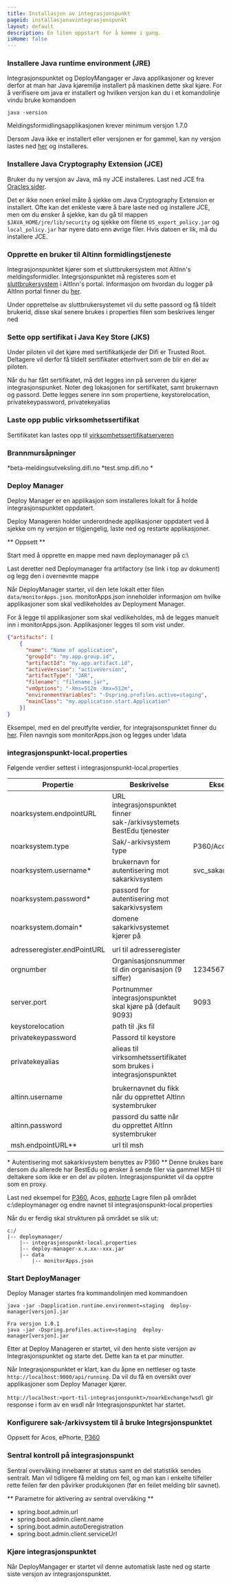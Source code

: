 ```yaml
---
title: Installasjon av integrasjonspunkt
pageid: installasjonavintegrasjonspunkt
layout: default
description: En liten oppstart for å komme i gang.
isHome: false
---
```



### Installere Java runtime environment (JRE)

Integrasjonspunktet og DeployMangager er Java applikasjoner og krever derfor at man har Java kjøremiljø installert på maskinen dette skal kjøre. 
For å verifisere om java er installert og hvilken versjon kan du i et komandolinje vindu bruke komandoen

```
java -version
```

Meldingsformidlingsapplikasjonen krever minimum versjon 1.7.0

Dersom Java ikke er installert eller versjonen er for gammel, kan ny versjon lastes ned [her](http://www.oracle.com/technetwork/java/javase/downloads/jdk8-downloads-2133151.html) og installeres.

### Installere Java Cryptography Extension (JCE)
Bruker du ny versjon av Java, må ny JCE installeres. Last ned JCE fra [Oracles sider](http://www.oracle.com/technetwork/java/javase/downloads/jce8-download-2133166.html).

Det er ikke noen enkel måte å sjekke om Java Cryptography Extension er installert. Ofte kan det enkleste være å bare laste ned og installere JCE, men om du ønsker å sjekke, kan du gå til mappen ```$JAVA_HOME/jre/lib/security``` og sjekke om filene ```US_export_policy.jar``` og ```local_policy.jar``` har nyere dato enn øvrige filer. Hvis datoen er lik, må du installere JCE.

### Opprette en bruker til Altinn formidlingstjeneste

Integrasjonspunktet kjører som et sluttbrukersystem mot AltInn's meldingsformidler. Integrsjonspunktet må registeres som et [sluttbrukersystem](https://www.altinn.no/no/Portalhjelp/Datasystemer/Sende-fra-sluttbrukersystem-datasystem/) i AltInn's portal.
Informasjon om hvordan du logger på AltInn portal finner du [her](https://www.altinn.no/no/Portalhjelp/Innlogging-og-rapportering/).

Under opprettelse av sluttbrukersystemet vil du sette passord og få tildelt brukerid, disse skal senere brukes i properties filen som beskrives lenger ned

### Sette opp sertifikat i Java Key Store (JKS)
Under piloten vil det kjøre med sertifikatkjede der Difi er Trusted Root. Deltagere vil derfor få tildelt sertifikater etterhvert som de blir en del av piloten.

Når du har fått sertifikatet, må det legges inn på serveren du kjører integrasjonspunket. Noter deg lokasjonen for sertifikatet, samt brukernavn og passord. 
Dette legges senere inn som propertiene, keystorelocation, privatekeypassword, privatekeyalias

### Laste opp public virksomhetssertifikat
Sertifikatet kan lastes opp til [virksomhetssertifikatserveren](https://beta-meldingsutveksling.difi.no/virksomhetssertifikat/)

### Brannmursåpninger

*beta-meldingsutveksling.difi.no
*test.smp.difi.no
*

### Deploy Manager

Deploy Manager er en applikasjon som installeres lokalt for å holde integrasjonspunktet oppdatert. 

Deploy Manageren holder underordnede applikasjoner oppdatert ved å sjekke om ny versjon er tilgjengelig, laste ned og restarte applikasjoner. 

** Oppsett **

Start med å opprette en mappe med navn deploymanager på c:\ 

Last deretter ned Deploymanager fra artifactory (se link i top av dokument) og legg den i overnevnte mappe

Når DeployManager starter, vil den lete lokalt etter filen `data/monitorApps.json`. monitorApps.json inneholder informasjon om hvilke applikasjoner som skal vedlikeholdes av Deployment Manager. 

For å legge til applikasjoner som skal vedlikeholdes, må de legges manuelt inn i monitorApps.json. Applikasjoner legges til som vist under. 

```json
{"artifacts": [
    {
      "name": "Name of application",
      "groupId": "my.app.group.id",
      "artifactId": "my.app.artifact.id",
      "activeVersion": "activeVersion",
      "artifactType": "JAR",
      "filename": "filename.jar",
      "vmOptions": "-Xms=512m -Xmx=512m",
      "environmentVariables": "-Dspring.profiles.active=staging",
      "mainClass": "my.application.start.Application"
    }]
}
```

Eksempel, med en del preutfylte verdier, for integrajsonspunktet finner du [her](../resources/monitorApps.json).
Filen navngis som monitorApps.json og legges under \data

### integrasjonspunkt-local.properties

Følgende verdier settest i integrasjonspunkt-local.properties

**Propertie**              	|**Beskrivelse**														|**Eksempel**
----------------------------|-----------------------------------------------------------------------|-----------------
noarksystem.endpointURL 	| URL integrasjonspunktet finner sak-/arkivsystemets BestEdu tjenester 	| 
noarksystem.type        	| Sak/-arkivsystem type 												|P360/Acos/ePhorte																	
noarksystem.username\*   	|brukernavn for autentisering mot sakarkivsystem						|svc_sakark
noarksystem.password\*   	|passord for autentisering mot sakarkivsystem							|
noarksystem.domain\*     	|domene sakarkivsystemet kjører på										|
							|																		|
adresseregister.endPointURL	|url til adresseregister												|
orgnumber               	| Organisasjonsnummer til din organisasjon (9 siffer)					|123456789
server.port					| Portnummer integrasjonspunktet skal kjøre på (default 9093) 			| 9093		  
keystorelocation 			| path til .jks fil 													|
privatekeypassword      	| Passord til keystore 													|
privatekeyalias  			| alieas til virksomhetssertifikatet som brukes i  integrasjonspunktet 	| 
							|																		|
altinn.username         	|brukernavnet du fikk når du opprettet AltInn systembruker				|
altinn.password         	|passord du satte når du opprettet AltInn systembruker					|
msh.endpointURL\*\*			|url til msh															|

\* Autentisering mot sakarkivsystem benyttes av P360
\*\* Denne brukes bare dersom du allerede har BestEdu og ønsker å sende filer via gammel MSH til deltakere som ikke er en del av piloten. Integrasjonspunktet vil da opptre som en proxy.

Last ned eksempel for [P360](../resources/integrasjonspunkt-local.properties_360), Acos, [ephorte](../resources/integrasjonspunkt-local.properties_ephorte)
Lagre filen på området c:\deploymanager og endre navnet til integrasjonspunkt-local.properties


Når du er ferdig skal strukturen på området se slik ut:

```
c:/
|-- deploymanager/
	|-- integrasjonspunkt-local.properties
	|-- deploy-manager-x.x.xx--xxx.jar
	|-- data
		|-- monitorApps.json
```



### Start DeployManager
Deploy Manager startes fra kommandolinjen med kommandoen 

```
java -jar -Dapplication.runtime.environment=staging  deploy-manager[versjon].jar

Fra versjon 1.0.1
java -jar -Dspring.profiles.active=staging  deploy-manager[versjon].jar
```

Etter at Deploy Manageren er startet, vil den hente siste versjon av Integrasjonspunktet og starte det. Dette kan ta et par minutter.

Når Integrasjonspunktet er klart, kan du åpne en nettleser og taste ```http://localhost:9000/api/running```. 
Da vil du få en oversikt over applikasjoner som Deploy Manager kjører. 

```http://localhost:<port-til-integrasjonspunkt>/noarkExchange?wsdl``` gir response i form av en wsdl når Integrasjonspunktet har startet.

### Konfigurere sak-/arkivsystem til å bruke Integrsjonspunktet

Oppsett for Acos, ePhorte, [P360](../resources/Oppsett360.docx)

### Sentral kontroll på integrasjonspunkt
Sentral overvåking innebærer at status samt en del statistikk sendes sentralt. Man vil tidligere få melding om feil, og man kan i enkelte tilfeller rette feilen før den påvirker produksjonen (før en feilet melding blir savnet).

** Parametre for aktivering av sentral overvåking **

* spring.boot.admin.url
* spring.boot.admin.client.name
* spring.boot.admin.autoDeregistration
* spring.boot.admin.client.serviceUrl

### Kjøre integrasjonspunktet
Når DeployMangager er startet vil denne automatisk laste ned og starte siste versjon av integrasjonspunktet.



